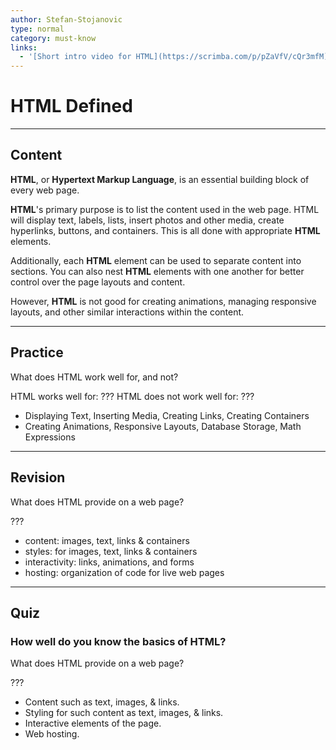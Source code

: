 ```yaml
---
author: Stefan-Stojanovic
type: normal
category: must-know
links:
  - '[Short intro video for HTML](https://scrimba.com/p/pZaVfV/cQr3mfM){video}'
---
```


# HTML Defined


---

## Content

**HTML**, or **Hypertext Markup Language**, is an essential building block of every web page.

**HTML**'s primary purpose is to list the content used in the web page. HTML will display text, labels, lists, insert photos and other media, create hyperlinks, buttons, and containers. This is all done with appropriate **HTML** elements. 

Additionally, each **HTML** element can be used to separate content into sections. You can also nest **HTML** elements with one another for better control over the page layouts and content.

However, **HTML** is not good for creating animations, managing responsive layouts, and other similar interactions within the content.


---

## Practice

What does HTML work well for, and not?

HTML works well for: ???
HTML does not work well for: ???

- Displaying Text, Inserting Media, Creating Links, Creating Containers
- Creating Animations, Responsive Layouts, Database Storage, Math Expressions


---

## Revision

What does HTML provide on a web page?

???

- content: images, text, links & containers
- styles: for images, text, links & containers
- interactivity: links, animations, and forms
- hosting: organization of code for live web pages


---

## Quiz

### How well do you know the basics of HTML?


What does HTML provide on a web page?

???

- Content such as text, images, & links.
- Styling for such content as text, images, & links.
- Interactive elements of the page.
- Web hosting.
